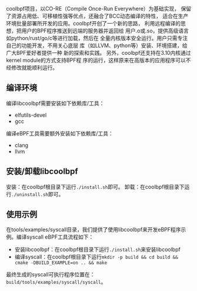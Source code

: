 coolbpf项目，以CO-RE（Compile Once-Run Everywhere）为基础实现，
保留了资源占用低、可移植性强等优点，还融合了BCC动态编译的特性，
适合在生产环境批量部署所开发的应用。coolbpf开创了一个新的思路，
利用远程编译的思想，把用户的BPF程序推送到远端的服务器并返回给
用户.o或.so，提供高级语言如python/rust/go/c等进行加载，然后在
全量内核版本安全运行。用户只需专注自己的功能开发，不用关心底层
库（如LLVM、python等）安装、环境搭建，给广大BPF爱好者提供一种
新的探索和实践。
另外，coolbpf还支持在3.10内核通过kernel module的方式支持BPF程
序的运行，这样原来在高版本的应用程序可以不经修改就能顺利运行。

## 编译环境

编译libcoolbpf需要安装如下依赖库/工具：

* elfutils-devel
* gcc

编译eBPF工具需要额外安装如下依赖库/工具：

* clang
* llvm

## 安装/卸载libcoolbpf

安装：在coolbpf根目录下运行`./install.sh`即可。
卸载：在coolbpf根目录下运行`./uninstall.sh`即可。

## 使用示例

在tools/examples/syscall目录，我们提供了使用libcoolbpf来开发eBPF程序示例。编译syscall eBPF工具流程如下：

* 安装libcoolbpf：在coolbpf根目录下运行`./install.sh`来安装libcoolbpf
* 编译syscall：在coolbpf根目录下运行`mkdir -p build && cd build && cmake -DBUILD_EXAMPLE=on .. && make`

最终生成的syscall可执行程序位置在：`build/tools/examples/syscall/syscall`。
